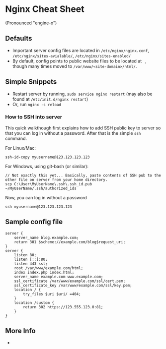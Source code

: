 # Nginx Cheat Sheet
(Pronounced "engine-x")



## Defaults

- Important server config files are located in `/etc/nginx/nginx.conf`, `/etc/nginx/sites-avialable/`, `/etc/nginx/sites-enabled/`
- By default, config points to public website files to be located at ` `, though many times moved to `/var/www/<site-domain>/html/`.



## Simple Snippets
- Restart server by running, `sudo service nginx restart` (may also be found at `/etc/init.d/nginx restart`)
- Or, run `nginx -s reload`


### How to SSH into server
This quick walkthough first explains how to add SSH public key to server so that you can log in without a password. After that is the simple `ssh` command.

For Linux/Mac:

    ssh-id-copy myusername@123.123.123.123

For Windows, using git-bash (or similar):

    // Not exactly this yet... Basically, paste contents of SSH pub to the other file on server from your home directory.
    scp C:\User\MyUserName\.ssh\.ssh_id.pub ~/MyUserName/.ssh/authorized_ids

Now, you can log in without a password

    ssh myusername@123.123.123.123



## Sample config file

    server {
        server_name blog.example.com;
        return 301 $scheme://example.com/blog$request_uri;
    }
    server {
        listen 80;
        listen [::]:80;
        listen 443 ssl;
        root /var/www/example.com/html;
        index index.php index.html;
        server_name example.com www.example.com;
        ssl_certificate /var/www/example.com/ssl/cert.pem;
        ssl_certificate_key /var/www/example.com/ssl/key.pem;
        location / {
            try_files $uri $uri/ =404;
        }
        location /custom {
            return 302 https://123.555.123.0:81;
        }
    }



## More Info
-
